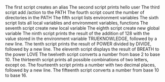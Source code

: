 The first script creates an alias
The second script prints hello user
The third script add /action to the PATH
The fourth script count the number of directories in the PATH
The fifth script lists environment variables
The sixth script lists all local variables and environment variables, functions
The seventh script create new local variable
The eighth script create new global variable
The ninth script prints the result of the addition of 128 with the value stored in the environment variable TRUEKNOWLEDGE, followed by a new line.
The tenth script prints the result of POWER divided by DIVIDE, followed by a new line.
The eleventh script displays the result of BREATH to the power LOVE
The twelveth script converts a number from base 2 to base 10.
The thirteenth script prints all possible combinations of two letters, except oo.
The fourteenth script prints a number with two decimal places, followed by a new line.
The fifteenth script converts a number from base 10 to base 16.
